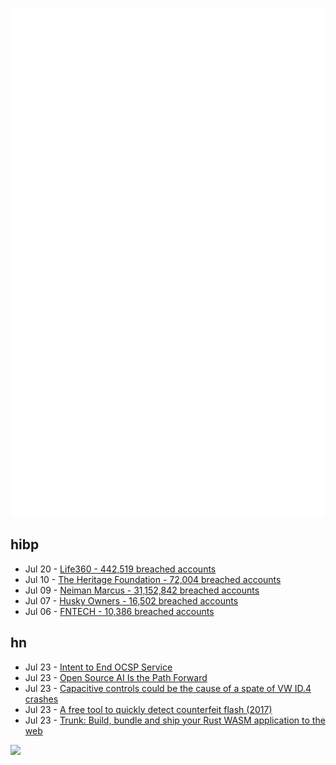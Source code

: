 ![Metrics](https://raw.githubusercontent.com/phixion/phixion/master/metrics.svg)

## hibp

<!--
for https://github.com/phixion/phixion/blob/main/.github/workflows/feeds.yml
-->
<!--START_SECTION:haveibeenpwnd-->
- Jul 20 - [Life360 - 442,519 breached accounts](https://haveibeenpwned.com/PwnedWebsites#Life360)
- Jul 10 - [The Heritage Foundation - 72,004 breached accounts](https://haveibeenpwned.com/PwnedWebsites#TheHeritageFoundation)
- Jul 09 - [Neiman Marcus - 31,152,842 breached accounts](https://haveibeenpwned.com/PwnedWebsites#NeimanMarcus)
- Jul 07 - [Husky Owners - 16,502 breached accounts](https://haveibeenpwned.com/PwnedWebsites#HuskyOwners)
- Jul 06 - [FNTECH - 10,386 breached accounts](https://haveibeenpwned.com/PwnedWebsites#RobloxDeveloperConference2024)
<!--END_SECTION:haveibeenpwnd-->

## hn

<!--
for https://github.com/phixion/phixion/blob/main/.github/workflows/feeds.yml
-->
<!--START_SECTION:hn-->
- Jul 23 - [Intent to End OCSP Service](https://letsencrypt.org/2024/07/23/replacing-ocsp-with-crls.html)
- Jul 23 - [Open Source AI Is the Path Forward](https://about.fb.com/news/2024/07/open-source-ai-is-the-path-forward/)
- Jul 23 - [Capacitive controls could be the cause of a spate of VW ID.4 crashes](https://arstechnica.com/cars/2024/07/vw-id-4-owners-report-unintended-acceleration-blame-steering-wheel-design/)
- Jul 23 - [A free tool to quickly detect counterfeit flash (2017)](https://fight-flash-fraud.readthedocs.io/en/latest/introduction.html#correcting-capacity-to-actual-size-with-f3fix)
- Jul 23 - [Trunk: Build, bundle and ship your Rust WASM application to the web](https://trunkrs.dev/)
<!--END_SECTION:hn-->

<!--
for https://yhype.me
-->
![](https://hit.yhype.me/github/profile?user_id=13013670)
